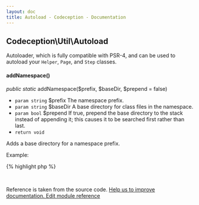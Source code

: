 ```yaml
---
layout: doc
title: Autoload - Codeception - Documentation
---
```



## Codeception\Util\Autoload



Autoloader, which is fully compatible with PSR-4,
and can be used to autoload your `Helper`, `Page`, and `Step` classes.


#### addNamespace()

 *public static* addNamespace($prefix, $baseDir, $prepend = false)


* `param string` $prefix The namespace prefix.
* `param string` $baseDir A base directory for class files in the namespace.
* `param bool` $prepend If true, prepend the base directory to the stack instead of appending it;
                     this causes it to be searched first rather than last.
* `return void`

Adds a base directory for a namespace prefix.

Example:

{% highlight php %}

<?php
// app\Codeception\UserHelper will be loaded from '/path/to/helpers/UserHelper.php'
Autoload::addNamespace('app\Codeception', '/path/to/helpers');

// LoginPage will be loaded from '/path/to/pageobjects/LoginPage.php'
Autoload::addNamespace('', '/path/to/pageobjects');

Autoload::addNamespace('app\Codeception', '/path/to/controllers');

{% endhighlight %}

[See source](https://github.com/Codeception/Codeception/blob/5.1/src/Codeception/Util/Autoload.php#L53)

#### load()

 *public static* load($class)


* `param string` $class
* `return string|false`

[See source](https://github.com/Codeception/Codeception/blob/5.1/src/Codeception/Util/Autoload.php#L80)

<p>&nbsp;</p><div class="alert alert-warning">Reference is taken from the source code. <a href="https://github.com/Codeception/Codeception/blob/5.1/src/Codeception/Util/Autoload.php">Help us to improve documentation. Edit module reference</a></div>
